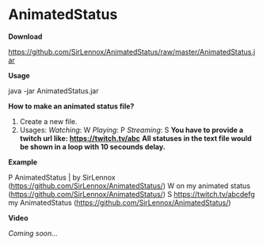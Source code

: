 # AnimatedStatus

**Download**

https://github.com/SirLennox/AnimatedStatus/raw/master/AnimatedStatus.jar

**Usage**

java -jar AnimatedStatus.jar <token> <filePath>

**How to make an animated status file?**

1. Create a new file.
2. Usages:
*Watching*:
W <text>
*Playing*:
P <text>
*Streaming*:
S <URL> <text> 
**You have to provide a twitch url like: https://twitch.tv/abc**
**All statuses in the text file would be shown in a loop with 10 secounds delay.**

**Example**

P AnimatedStatus | by SirLennox (https://github.com/SirLennox/AnimatedStatus/)
W on my animated status (https://github.com/SirLennox/AnimatedStatus/)
S https://twitch.tv/abcdefg my AnimatedStatus (https://github.com/SirLennox/AnimatedStatus/)

**Video**

*Coming soon...*
